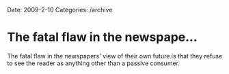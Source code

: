 Date: 2009-2-10
Categories: /archive

# The fatal flaw in the newspape...

The fatal flaw in the newspapers' view of their own future is that they refuse to see the reader as anything other than a passive consumer.
